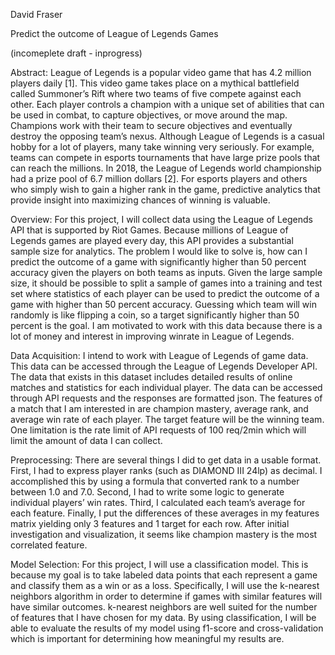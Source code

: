 David Fraser

Predict the outcome of League of Legends Games

(incomeplete draft - inprogress)

Abstract: League of Legends is a popular video game that has 4.2 million players daily [1]. This video game takes place on a mythical battlefield called Summoner’s Rift where two teams of five compete against each other. Each player controls a champion with a unique set of abilities that can be used in combat, to capture objectives, or move around the map. Champions work with their team to secure objectives and eventually destroy the opposing team’s nexus. Although League of Legends is a casual hobby for a lot of players, many take winning very seriously. For example, teams can compete in esports tournaments that have large prize pools that can reach the millions. In 2018, the League of Legends world championship had a prize pool of 6.7 million dollars [2]. For esports players and others who simply wish to gain a higher rank in the game, predictive analytics that provide insight into maximizing chances of winning is valuable. 

Overview: For this project, I will collect data using the League of Legends API that is supported by Riot Games. Because millions of League of Legends games are played every day, this API provides a substantial sample size for analytics. The problem I would like to solve is, how can I predict the outcome of a game with significantly higher than 50 percent accuracy given the players on both teams as inputs. Given the large sample size, it should be possible to split a sample of games into a training and test set where statistics of each player can be used to predict the outcome of a game with higher than 50 percent accuracy. Guessing which team will win randomly is like flipping a coin, so a target significantly higher than 50 percent is the goal. I am motivated to work with this data because there is a lot of money and interest in improving winrate in League of Legends.

Data Acquisition: I intend to work with League of Legends of game data. This data can be accessed through the League of Legends Developer API. The data that exists in this dataset includes detailed results of online matches and statistics for each individual player. The data can be accessed through API requests and the responses are formatted json. The features of a match that I am interested in are champion mastery, average rank, and average win rate of each player. The target feature will be the winning team. One limitation is the rate limit of API requests of 100 req/2min which will limit the amount of data I can collect.

Preprocessing: There are several things I did to get data in a usable format. First, I had to express player ranks (such as DIAMOND III 24lp) as decimal. I accomplished this by using a formula that converted rank to a number between 1.0 and 7.0. Second, I had to write some logic to generate individual players’ win rates. Third, I calculated each team’s average for each feature. Finally, I put the differences of these averages in my features matrix yielding only 3 features and 1 target for each row. After initial investigation and visualization, it seems like champion mastery is the most correlated feature.

Model Selection: For this project, I will use a classification model. This is because my goal is to take labeled data points that each represent a game and classify them as a win or as a loss. Specifically, I will use the k-nearest neighbors algorithm in order to determine if games with similar features will have similar outcomes. k-nearest neighbors are well suited for the number of features that I have chosen for my data. By using classification, I will be able to evaluate the results of my model using f1-score and cross-validation which is important for determining how meaningful my results are. 